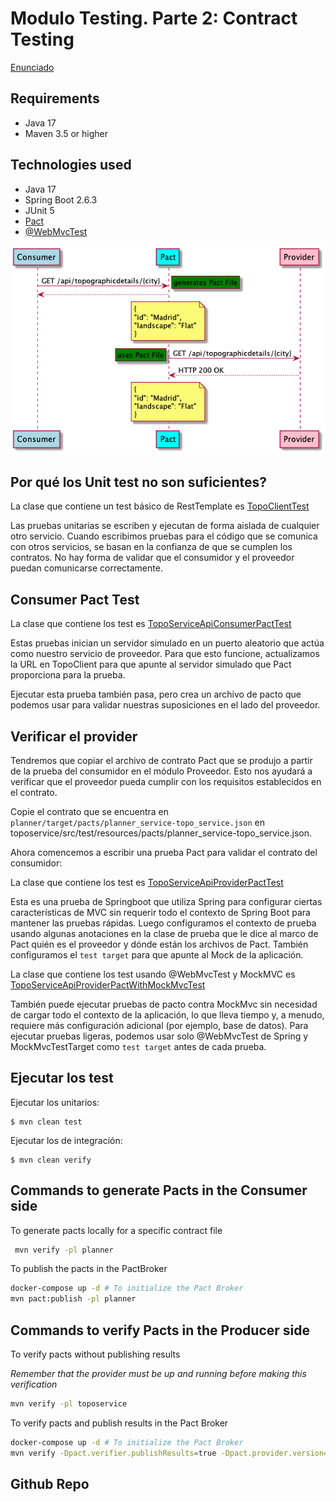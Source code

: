 # Modulo Testing. Parte 2: Contract Testing

[Enunciado](../Readme.md)

## Requirements

- Java 17
- Maven 3.5 or higher

## Technologies used

- Java 17
- Spring Boot 2.6.3
- JUnit 5
- [Pact](https://docs.pact.io/)
- [@WebMvcTest](https://docs.spring.io/spring-boot/docs/current/api/org/springframework/boot/test/autoconfigure/web/servlet/WebMvcTest.html)

![Flow](./pact-flow.png)

## Por qué los Unit test no son suficientes?

La clase que contiene un test básico de RestTemplate es [TopoClientTest](./planner/src/test/java/es/codeurjc/mastercloudapps/planner/clients/TopoClientTest.java)

Las pruebas unitarias se escriben y ejecutan de forma aislada de cualquier otro servicio. Cuando escribimos pruebas para el código que se comunica con otros servicios, se basan en la confianza de que se cumplen los contratos. No hay forma de validar que el consumidor y el proveedor puedan comunicarse correctamente.

## Consumer Pact Test

La clase que contiene los test es [TopoServiceApiConsumerPactTest](./planner/src/test/java/es/codeurjc/mastercloudapps/planner/clients/pact/consumer/TopoServiceApiConsumerPactTest.java)

Estas pruebas inician un servidor simulado en un puerto aleatorio que actúa como nuestro servicio de proveedor. Para que esto funcione, actualizamos la URL en TopoClient para que apunte al servidor simulado que Pact proporciona para la prueba.

Ejecutar esta prueba también pasa, pero crea un archivo de pacto que podemos usar para validar nuestras suposiciones en el lado del proveedor.

## Verificar el provider

Tendremos que copiar el archivo de contrato Pact que se produjo a partir de la prueba del consumidor en el módulo Proveedor. Esto nos ayudará a verificar que el proveedor pueda cumplir con los requisitos establecidos en el contrato.

Copie el contrato que se encuentra en `planner/target/pacts/planner_service-topo_service.json` en toposervice/src/test/resources/pacts/planner_service-topo_service.json.

Ahora comencemos a escribir una prueba Pact para validar el contrato del consumidor:

La clase que contiene los test es [TopoServiceApiProviderPactTest](./toposervice/src/test/java/es/codeurjc/mastercloudapps/topo/pact/producer/TopoServiceApiProviderPactTest.java)

Esta es una prueba de Springboot que utiliza Spring para configurar ciertas características de MVC sin requerir todo el contexto de Spring Boot para mantener las pruebas rápidas. Luego configuramos el contexto de prueba usando algunas anotaciones en la clase de prueba que le dice al marco de Pact quién es el proveedor y dónde están los archivos de Pact. También configuramos el `test target` para que apunte al Mock de la aplicación.

La clase que contiene los test usando @WebMvcTest y MockMVC es [TopoServiceApiProviderPactWithMockMvcTest](./toposervice/src/test/java/es/codeurjc/mastercloudapps/topo/pact/producer/TopoServiceApiProviderPactWithMockMvcTest.java)

También puede ejecutar pruebas de pacto contra MockMvc sin necesidad de cargar todo el contexto de la aplicación, lo que lleva tiempo y, a menudo, requiere más configuración adicional (por ejemplo, base de datos). Para ejecutar pruebas ligeras, podemos usar solo @WebMvcTest de Spring y MockMvcTestTarget como `test target` antes de cada prueba.

## Ejecutar los test

Ejecutar los unitarios:

```
$ mvn clean test
```

Ejecutar los de integración:

```
$ mvn clean verify
```


## Commands to generate Pacts in the Consumer side

To generate pacts locally for a specific contract file

```bash
 mvn verify -pl planner
 ```

To publish the pacts in the PactBroker

```bash
docker-compose up -d # To initialize the Pact Broker
mvn pact:publish -pl planner
```

## Commands to verify Pacts in the Producer side

To verify pacts without publishing results

*Remember that the provider must be up and running before making this verification*

```bash
mvn verify -pl toposervice
```

To verify pacts and publish results in the Pact Broker

```bash
docker-compose up -d # To initialize the Pact Broker
mvn verify -Dpact.verifier.publishResults=true -Dpact.provider.version=0.0.1-SNAPSHOT -pl toposervice
```

## Github Repo


